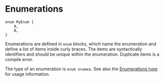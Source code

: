# Enumerations

```
enum MyEnum {
    A,
    B,
}
```

Enumerations are defined in `enum` blocks, which name the enumeration
and define a list of items inside curly braces. The items are
syntactically identifiers and should be unique within the enumeration.
Duplicate items is a compile error.

The type of an enumeration is `enum ❮name❯`. See also the [Enumerations
type](../types/enums.md) for usage information.